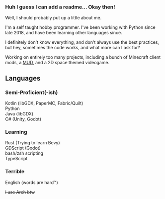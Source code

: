 ### Huh I guess I can add a readme... Okay then!
Well, I should probably put up a little about me.

I'm a self taught hobby programmer. I've been working with Python since late 2018, and have been learning other languages since.

I definitely don't know everything, and don't always use the best practices, but hey, sometimes the code works, and what more can I ask for?  
  
Working on entirely too many projects, including a bunch of Minecraft client mods, a [MUD](https://en.wikipedia.org/wiki/Multi-user_dungeon), and a 2D space themed videogame.


## Languages 
### Semi-Proficient(-ish)
Kotlin (libGDX, PaperMC, Fabric/Quilt)  
Python  
Java (libGDX)  
C# (Unity, Godot)  
### Learning
Rust (Trying to learn Bevy)  
GDScript (Godot)  
bash/zsh scripting  
TypeScript  
### Terrible
English (words are hard:tm:)

~~I use Arch btw~~
